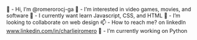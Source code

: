 
👋 - Hi, I’m @romerorocj-ga
👀 - I’m interested in video games, movies, and software
🌱 - I currently want learn Javascript, CSS, and HTML
🤝 - I’m looking to collaborate on web design
📫 - How to reach me? on linkedIn www.linkedin.com/in/charliejromero 
🔭 - I’m currently working on Python


